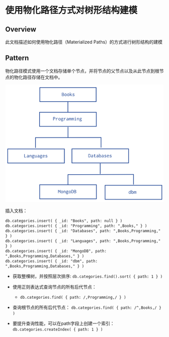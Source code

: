 # 使用物化路径方式对树形结构建模

## Overview

此文档描述如何使用物化路径（Materialized Paths）的方式进行树形结构的建模

## Pattern

物化路径模式使用一个文档存储单个节点，并将节点的父节点以及从此节点到根节点的物化路径存储在文档中。

![Tree data model for a sample hierarchy of categories.](data-model-tree.png)


插入文档：

```
db.categories.insert( { _id: "Books", path: null } )
db.categories.insert( { _id: "Programming", path: ",Books," } )
db.categories.insert( { _id: "Databases", path: ",Books,Programming," } )
db.categories.insert( { _id: "Languages", path: ",Books,Programming," } )
db.categories.insert( { _id: "MongoDB", path: ",Books,Programming,Databases," } )
db.categories.insert( { _id: "dbm", path: ",Books,Programming,Databases," } )
```

- 获取整棵树，并按照层次排序:
	`db.categories.find().sort( { path: 1 } )`

- 使用正则表达式查询节点的所有后代节点：
	- `db.categories.find( { path: /,Programming,/ } )`

- 查询根节点的所有后代节点：
	`db.categories.find( { path: /^,Books,/ } )`

- 要提升查询性能，可以在path字段上创建一个索引：
	`db.categories.createIndex( { path: 1 } )`